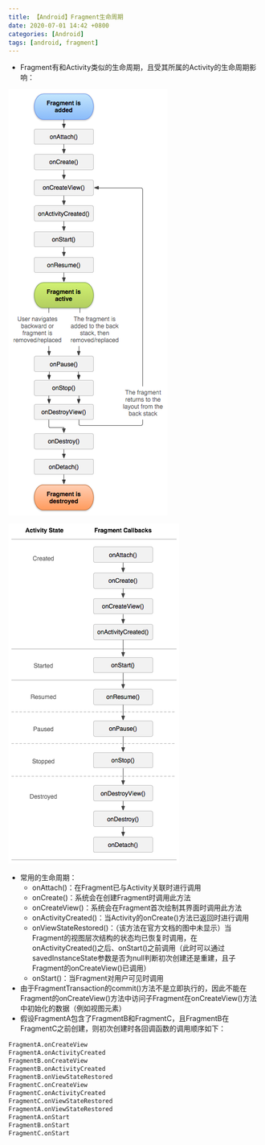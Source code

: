 ```yaml
---
title: 【Android】Fragment生命周期
date: 2020-07-01 14:42 +0800
categories: [Android]
tags: [android, fragment]
---
```

* Fragment有和Activity类似的生命周期，且受其所属的Activity的生命周期影响：

![Fragment生命周期](/assets/images/android-fragment-lifecycle/Fragment生命周期.png)

![Activity状态与Fragment回调](/assets/images/android-fragment-lifecycle/Activity状态与Fragment回调.png)

* 常用的生命周期：
  * onAttach()：在Fragment已与Activity关联时进行调用
  * onCreate()：系统会在创建Fragment时调用此方法
  * onCreateView()：系统会在Fragment首次绘制其界面时调用此方法
  * onActivityCreated()：当Activity的onCreate()方法已返回时进行调用
  * onViewStateRestored()：（该方法在官方文档的图中未显示）当Fragment的视图层次结构的状态均已恢复时调用，在onActivityCreated()之后、onStart()之前调用（此时可以通过savedInstanceState参数是否为null判断初次创建还是重建，且子Fragment的onCreateView()已调用）
  * onStart()：当Fragment对用户可见时调用
* 由于FragmentTransaction的commit()方法不是立即执行的，因此不能在Fragment的onCreateView()方法中访问子Fragment在onCreateView()方法中初始化的数据（例如视图元素）
* 假设FragmentA包含了FragmentB和FragmentC，且FragmentB在FragmentC之前创建，则初次创建时各回调函数的调用顺序如下：

```
FragmentA.onCreateView
FragmentA.onActivityCreated
FragmentB.onCreateView
FragmentB.onActivityCreated
FragmentB.onViewStateRestored
FragmentC.onCreateView
FragmentC.onActivityCreated
FragmentC.onViewStateRestored
FragmentA.onViewStateRestored
FragmentA.onStart
FragmentB.onStart
FragmentC.onStart
```

